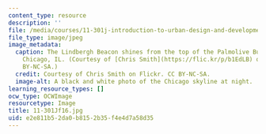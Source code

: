 ```yaml
---
content_type: resource
description: ''
file: /media/courses/11-301j-introduction-to-urban-design-and-development-fall-2016/e2e811b52da0b8152b35f4e4d7a58d35_11-301Jf16.jpg
file_type: image/jpeg
image_metadata:
  caption: The Lindbergh Beacon shines from the top of the Palmolive Building in downtown
    Chicago, IL. (Courtesy of [Chris Smith](https://flic.kr/p/b1EdLB) on Flickr. CC
    BY-NC-SA.)
  credit: Courtesy of Chris Smith on Flickr. CC BY-NC-SA.
  image-alt: A black and white photo of the Chicago skyline at night.
learning_resource_types: []
ocw_type: OCWImage
resourcetype: Image
title: 11-301Jf16.jpg
uid: e2e811b5-2da0-b815-2b35-f4e4d7a58d35
---
```

